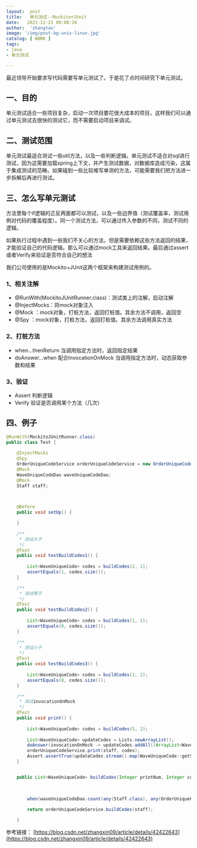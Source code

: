 ```yaml
---
layout:  post
title:   单元测试--Mockito+JUnit
date:   2021-12-21 00:00:26
author:  'zhangtao'
image: '/img/post-bg-unix-linux.jpg'
catalog: [ WORK ]
tags:
- java
- 单元测试

---
```



最近领导开始要求写代码需要写单元测试了。于是花了点时间研究下单元测试。

## 一、目的

单元测试适合一些项目复杂，启动一次项目要花很大成本的项目，这样我们可以通过单元测试去很快的测试它，而不需要启动项目来调试。

## 二、测试范围

单元测试最适合测试一些util方法，以及一些判断逻辑。单元测试不适合对sql进行测试，因为这需要加载spring上下文，并产生测试数据，对数据库造成污染，这属于集成测试的范畴。如果碰到一些比较难写单测的方法，可能需要我们把方法进一步拆解后再进行测试。

## 三、怎么写单元测试

方法里每个if逻辑的正反两面都可以测试，以及一些边界值（测试覆盖率，测试用例对代码的覆盖程度）。同一个测试方法，可以通过传入参数的不同，测试不同的逻辑。

如果执行过程中遇到一些我们不关心的方法，但是需要依赖这些方法返回的结果，才能验证自己的代码逻辑。那么可以通过mock工具来返回结果。最后通过assert或者Verify来验证是否符合自己的想法

我们公司使用的是Mockito+JUnit这两个框架来构建测试用例的。

### 1、相关注解

- @RunWith(MockitoJUnitRunner.class)：测试类上的注解，启动注解 
- @InjectMocks：将mock对象注入 
- @Mock ：mock对象，打桩方法，返回打桩值。其余方法不调用，返回空 
- @Spy ：mock对象，打桩方法，返回打桩值。其余方法调用真实方法

### 2、打桩方法

- when…thenReturn 当调用指定方法时，返回指定结果 
- doAnswer…when 配合InvocationOnMock 当调用指定方法时，动态获取参数和结果

### 3、验证

- Assert 判断逻辑 
- Verify 验证是否调用某个方法（几次）

## 四、例子

```java
@RunWith(MockitoJUnitRunner.class)
public class Test {
   
    @InjectMocks
    @Spy
    OrderUniqueCodeService orderUniqueCodeService = new OrderUniqueCodeService();
    @Mock
    WaveUniqueCodeDao waveUniqueCodeDao;
    @Mock
    Staff staff;

 

    @Before
    public void setUp() {
   
    }

    /**
     * 测试大于
     */
    @Test
    public void testBuildCodes1() {
   
        List<WaveUniqueCode> codes = buildCodes(2, 1);
        assertEquals(1, codes.size());
    }

    /**
     * 测试等于
     */
    @Test
    public void testBuildCodes2() {
   
        List<WaveUniqueCode> codes = buildCodes(1, 1);
        assertEquals(0, codes.size());
    }

    /**
     * 测试小于
     */
    @Test
    public void testBuildCodes3() {
   
        List<WaveUniqueCode> codes = buildCodes(1, 2);
        assertEquals(0, codes.size());
    }

    /**
     * 测试invocationOnMock
     */
    @Test
    public void print() {
   
        List<WaveUniqueCode> codes = buildCodes(5, 2);
    
        List<WaveUniqueCode> updateCodes = Lists.newArrayList();
        doAnswer(invocationOnMock -> updateCodes.addAll((ArrayList<WaveUniqueCode>) invocationOnMock.getArguments()[1])).when(orderUniqueCodeService).uniqueCodePrintUpdate(any(), anyList(), anyList());
        orderUniqueCodeService.print(staff, codes);
        Assert.assertTrue(updateCodes.stream().map(WaveUniqueCode::getStatus).allMatch(data -> OrderUniqueCodeStatusEnum.WAIT_RECIVE.getType().equals(data)));
    }


    public List<WaveUniqueCode> buildCodes(Integer printNum, Integer countNum) {
   
      

        when(waveUniqueCodeDao.count(any(Staff.class), any(OrderUniqueCodeQueryParams.class))).thenReturn(Long.valueOf(countNum));
        
        return orderUniqueCodeService.buildCodes(staff);

    }
```

参考链接：  [https://blog.csdn.net/zhangxin09/article/details/42422643](https://blog.csdn.net/zhangxin09/article/details/42422643)

